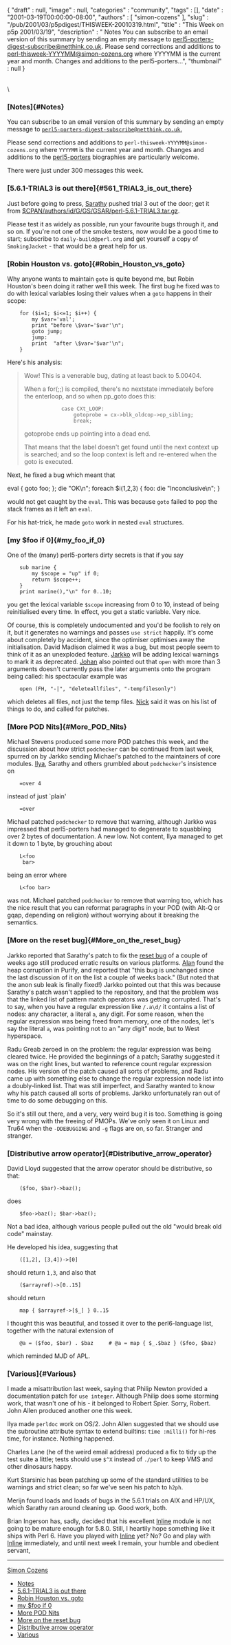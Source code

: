 {
   "draft" : null,
   "image" : null,
   "categories" : "community",
   "tags" : [],
   "date" : "2001-03-19T00:00:00-08:00",
   "authors" : [
      "simon-cozens"
   ],
   "slug" : "/pub/2001/03/p5pdigest/THISWEEK-20010319.html",
   "title" : "This Week on p5p 2001/03/19",
   "description" : " Notes You can subscribe to an email version of this summary by sending an empty message to perl5-porters-digest-subscribe@netthink.co.uk. Please send corrections and additions to perl-thisweek-YYYYMM@simon-cozens.org where YYYYMM is the current year and month. Changes and additions to the perl5-porters...",
   "thumbnail" : null
}





\
\

### [Notes]{#Notes}

You can subscribe to an email version of this summary by sending an
empty message to
[`perl5-porters-digest-subscribe@netthink.co.uk`.](mailto:perl5-porters-digest-subscribe@netthink.co.uk)

Please send corrections and additions to
`perl-thisweek-YYYYMM@simon-cozens.org` where `YYYYMM` is the current
year and month. Changes and additions to the
[perl5-porters](http://simon-cozens.org/writings/whos-who.html)
biographies are particularly welcome.

There were just under 300 messages this week.

### [5.6.1-TRIAL3 is out there]{#561_TRIAL3_is_out_there}

Just before going to press,
[Sarathy](http://simon-cozens.org/writings/whos-who.html#GURUSAMY)
pushed trial 3 out of the door; get it from
[\$CPAN/authors/id/G/GS/GSAR/perl-5.6.1-TRIAL3.tar.gz](http://www.cpan.org/authors/id/G/GS/GSAR/perl-5.6.1-TRIAL3.tar.gz).

Please test it as widely as possible, run your favourite bugs through
it, and so on. If you're not one of the smoke testers, now would be a
good time to start; subscribe to `daily-build@perl.org` and get yourself
a copy of `SmokingJacket` - that would be a great help for us.

### [Robin Houston vs. goto]{#Robin_Houston_vs_goto}

Why anyone wants to maintain `goto` is quite beyond me, but Robin
Houston's been doing it rather well this week. The first bug he fixed
was to do with lexical variables losing their values when a `goto`
happens in their scope:

        for ($i=1; $i<=1; $i++) {
            my $var='val';
            print "before \$var='$var'\n";
            goto jump;
            jump:
            print  "after \$var='$var'\n";
        }

Here's his analysis:

> Wow! This is a venerable bug, dating at least back to 5.00404.
>
> When a for(;;) is compiled, there's no nextstate immediately before
> the enterloop, and so when pp\_goto does this:
>
>                 case CXt_LOOP:
>                     gotoprobe = cx->blk_oldcop->op_sibling;
>                     break;
>
> gotoprobe ends up pointing into a dead end.
>
> That means that the label doesn't get found until the next context up
> is searched; and so the loop context is left and re-entered when the
> goto is executed.

Next, he fixed a bug which meant that

eval { goto foo; }; die "OK\\n"; foreach \$i(1,2,3) { foo: die
"Inconclusive\\n"; }

would not get caught by the `eval`. This was because `goto` failed to
pop the stack frames as it left an `eval`.

For his hat-trick, he made `goto` work in nested `eval` structures.

### [my \$foo if 0]{#my_foo_if_0}

One of the (many) perl5-porters dirty secrets is that if you say

        sub marine {
            my $scope = "up" if 0;
            return $scope++;
        }
        print marine(),"\n" for 0..10;

you get the lexical variable `$scope` increasing from 0 to 10, instead
of being reinitialised every time. In effect, you get a static variable.
Very nice.

Of course, this is completely undocumented and you'd be foolish to rely
on it, but it generates no warnings and passes `use strict` happily.
It's come about completely by accident, since the optimiser optimises
away the initialisation. David Madison claimed it was a bug, but most
people seem to think of it as an unexploded feature.
[Jarkko](http://simon-cozens.org/writings/whos-who.html#HIETANIEMI) will
be adding lexical warnings to mark it as deprecated.
[Johan](http://simon-cozens.org/writings/whos-who.html#VROMANS) also
pointed out that `open` with more than 3 arguments doesn't currently
pass the later arguments onto the program being called: his spectacular
example was

        open (FH, "-|", "deleteallfiles", "-tempfilesonly")

which deletes all files, not just the temp files.
[Nick](http://simon-cozens.org/writings/whos-who.html#ING-SIMMONS) said
it was on his list of things to do, and called for patches.

### [More POD Nits]{#More_POD_Nits}

Michael Stevens produced some more POD patches this week, and the
discussion about how strict `podchecker` can be continued from last
week, spurred on by Jarkko sending Michael's patched to the maintainers
of core modules.
[Ilya](http://simon-cozens.org/writings/whos-who.html#ZACHAREVICH),
Sarathy and others grumbled about `podchecker`'s insistence on

        =over 4

instead of just \`plain'

        =over

Michael patched `podchecker` to remove that warning, although Jarkko was
impressed that perl5-porters had managed to degenerate to squabbling
over 2 bytes of documentation. A new low. Not content, Ilya managed to
get it down to 1 byte, by grouching about

        L<foo
         bar>

being an error where

        L<foo bar>

was not. Michael patched `podchecker` to remove that warning too, which
has the nice result that you can reformat paragraphs in your POD (with
Alt-Q or gqap, depending on religion) without worrying about it breaking
the semantics.

### [More on the reset bug]{#More_on_the_reset_bug}

Jarkko reported that Sarathy's patch to fix the [reset
bug](/pub/2001/03/p5pdigest/THISWEEK-20010305.html#Weird_Memory_Corruption)
of a couple of weeks ago still produced erratic results on various
platforms.
[Alan](http://simon-cozens.org/writings/whos-who.html#BURLISON) found
the heap corruption in Purify, and reported that "this bug is unchanged
since the last discussion of it on the list a couple of weeks back."
(But noted that the anon sub leak is finally fixed!) Jarkko pointed out
that this was because Sarathy's patch wasn't applied to the repository,
and that the problem was that the linked list of pattern match operators
was getting corrupted. That's to say, when you have a regular expression
like `/.a\d/` it contains a list of nodes: any character, a literal `a`,
any digit. For some reason, when the regular expression was being freed
from memory, one of the nodes, let's say the literal `a`, was pointing
not to an "any digit" node, but to West hyperspace.

Radu Greab zeroed in on the problem: the regular expression was being
cleared twice. He provided the beginnings of a patch; Sarathy suggested
it was on the right lines, but wanted to reference count regular
expression nodes. His version of the patch caused all sorts of problems,
and Radu came up with something else to change the regular expression
node list into a doubly-linked list. That was still imperfect, and
Sarathy wanted to know why his patch caused all sorts of problems.
Jarkko unfortunately ran out of time to do some debugging on this.

So it's still out there, and a very, very weird bug it is too. Something
is going very wrong with the freeing of PMOPs. We've only seen it on
Linux and Tru64 when the `-DDEBUGGING` and `-g` flags are on, so far.
Stranger and stranger.

### [Distributive arrow operator]{#Distributive_arrow_operator}

David Lloyd suggested that the arrow operator should be distributive, so
that:

        ($foo, $bar)->baz();

does

        $foo->baz(); $bar->baz();

Not a bad idea, although various people pulled out the old "would break
old code" mainstay.

He developed his idea, suggesting that

        ([1,2], [3,4])->[0]

should return `1,3`, and also that

        ($arrayref)->[0..15]

should return

        map { $arrayref->[$_] } 0..15

I thought this was beautiful, and tossed it over to the perl6-language
list, together with the natural extension of

        @a = ($foo, $bar) . $baz     # @a = map { $_.$baz } ($foo, $baz)

which reminded MJD of APL.

### [Various]{#Various}

I made a misattribution last week, saying that Philip Newton provided a
documentation patch for `use integer`. Although Philip does some
storming work, that wasn't one of his - it belonged to Robert Spier.
Sorry, Robert. John Allen produced another one this week.

Ilya made `perldoc` work on OS/2. John Allen suggested that we should
use the subroutine attribute syntax to extend builtins: `time :milli()`
for hi-res time, for instance. Nothing happened.

Charles Lane (he of the weird email address) produced a fix to tidy up
the test suite a little; tests should use `$^X` instead of `./perl` to
keep VMS and other dinosaurs happy.

Kurt Starsinic has been patching up some of the standard utilities to be
warnings and strict clean; so far we've seen his patch to `h2ph`.

Merijn found loads and loads of bugs in the 5.6.1 trials on AIX and
HP/UX, which Sarathy ran around cleaning up. Good work, both.

Brian Ingerson has, sadly, decided that his excellent
[Inline](http://search.cpan.org/search?dist=Inline) module is not going
to be mature enough for 5.8.0. Still, I heartily hope something like it
ships with Perl 6. Have you played with
[Inline](http://search.cpan.org/search?dist=Inline) yet? No? Go and play
with [Inline](http://search.cpan.org/search?dist=Inline) immediately,
and until next week I remain, your humble and obedient servant,

------------------------------------------------------------------------

[Simon Cozens](mailto:simon@brecon.co.uk)
-   [Notes](#Notes)
-   [5.6.1-TRIAL3 is out there](#561_TRIAL3_is_out_there)
-   [Robin Houston vs. goto](#Robin_Houston_vs_goto)
-   [my \$foo if 0](#my_foo_if_0)
-   [More POD Nits](#More_POD_Nits)
-   [More on the reset bug](#More_on_the_reset_bug)
-   [Distributive arrow operator](#Distributive_arrow_operator)
-   [Various](#Various)


